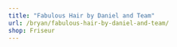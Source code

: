 ```yaml
---
title: "Fabulous Hair by Daniel and Team"
url: /bryan/fabulous-hair-by-daniel-and-team/
shop: Friseur
---
```

